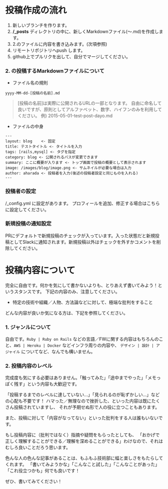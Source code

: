 
# 投稿作成の流れ

1. 新しいブランチを作ります。
1. **/_posts** ディレクトリの中に、新しくMarkdownファイル(〜.md)を作成します。
1. 2.のファイルに内容を書き込みます。(次項参照)
1. リモートリポジトリへpush します。
1. github上でプルリクを出して、自分でマージしてください。



### 2. の投稿するMarkdownファイルについて

* ファイル名の規則

```
yyyy-MM-dd-[投稿の名前].md
```

> [投稿の名前]は実際に公開されるURLの一部となります。
> 自由に命名して良いですが、原則としてアルファベット、数字、ハイフンのみを利用してください。
> 例) 2015-05-01-test-post-dayo.md

* ファイルの中身

```
---
layout: blog    <- 固定
title: テストタイトル <- タイトルを入力
tags: [rails,mysql] <- タグを指定
category: blog <- 公開されるパスが変更できます
summary: ここに概要が入ります <- トップ画面で投稿の概要として表示されます
image: /images/blog/image.png <- サムネイルが必要な場合は入力
author: aharada <- 投稿者を入力(後述の投稿者設定と同じものを入れる)
---
```

### 投稿者の設定

/_config.yml に設定があります。
プロフィールを追加、修正する場合はこちらに設定してください。

### 新規投稿の通知設定
PRにデフォルトで新規投稿のチェックが入っています。入った状態だと新規投稿としてSlackに通知されます。新規投稿以外はチェックを外すかコメントを削除してください。

# 投稿内容について
完全に自由です。何かを気にして書かないよりも、とりあえず書いてみよう！というスタンスです。
下記の内容のみ、注意してください。

 - 特定の技術や組織／人物、方法論などに対して、極端な批判をすること

どんな内容が良いか気になる方は、下記を参照してください。

### 1. ジャンルについて
自由です。`Ruby | Ruby on Rails` などの言語／FWに関する内容はもちろんのこと、`AWS | Heroku | Docker` などインフラ周りの内容や、
`デザイン | 設計 | アジャイル` についてなど、なんでも構いません。

### 2. 投稿内容のレベル
完成度も気にする必要はありません。「触ってみた」「途中までやった」「メモっぽく残す」という内容も大歓迎です。

「投稿するまでのレベルに達していない...」「見られるのが恥ずかしい...」などの心配も不要です！
ハマった／無理なので挫折した、といった内容は既にたくさん投稿されていますし、
それが予期せぬ形で人の役に立つこともあります。

また、投稿に対して「内容がなってない」といった批判をする人は誰もいないです。

もし投稿内容に（批判ではなく）指摘や疑問をもらったとしても、
「おかげで正しく理解することができる／理解を深めることができる」わけなので、それはむしろ良いことだろう思います。

色んな人の色んな記事があることは、もふもふ技術部に幅と楽しさをもたらしてくれます。
「書いてみようかな」「こんなこと試した」「こんなことがあった」「これ役立つかも」何でも良いです！

ぜひ、書いてみてください！
